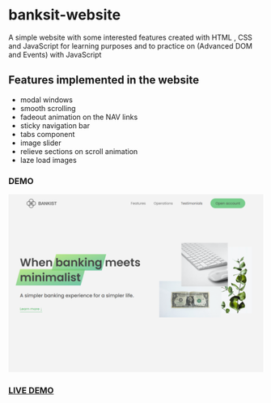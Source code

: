 # banksit-website

A simple website with some interested features created with HTML , CSS and JavaScript for learning purposes and to practice on (Advanced DOM and Events) with JavaScript

## Features implemented in the website

- modal windows
- smooth scrolling
- fadeout animation on the NAV links
- sticky navigation bar
- tabs component
- image slider
- relieve sections on scroll animation
- laze load images

### DEMO

![screen shot](bankist.png)

### [LIVE DEMO](https://abdelrhman-ahmed-kamal.github.io/bankist-website/)
